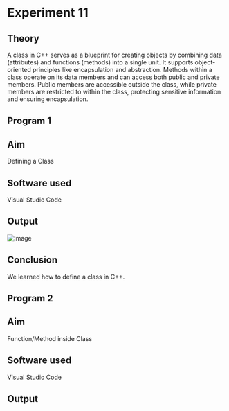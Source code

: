 # Experiment 11
## Theory
A class in C++ serves as a blueprint for creating objects by combining data (attributes) and functions (methods) into a single unit. It supports object-oriented principles like encapsulation and abstraction. Methods within a class operate on its data members and can access both public and private members. Public members are accessible outside the class, while private members are restricted to within the class, protecting sensitive information and ensuring encapsulation.

## Program 1
## Aim
Defining a Class

## Software used
Visual Studio Code

## Output
![image](https://github.com/user-attachments/assets/2e96baf5-7470-4d53-857d-f8121faa60f8)

## Conclusion
We learned how to define a class in C++.

## Program 2
## Aim
Function/Method inside Class

## Software used
Visual Studio Code

## Output
